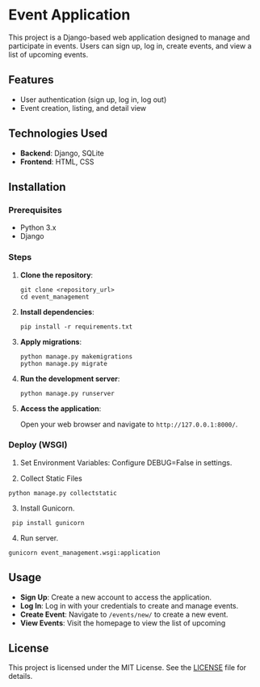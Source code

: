 # **Event Application**

This project is a Django-based web application designed to manage and participate in events. 
Users can sign up, log in, create events, and view a list of upcoming events.

## **Features**

- User authentication (sign up, log in, log out)
- Event creation, listing, and detail view

## **Technologies Used**

- **Backend**: Django, SQLite
- **Frontend**: HTML, CSS

## **Installation**

### **Prerequisites**

- Python 3.x
- Django

### **Steps**

1. **Clone the repository**:

    ```shell
    git clone <repository_url>
    cd event_management
    ```

2. **Install dependencies**:

    ```shell
    pip install -r requirements.txt
    ```

3. **Apply migrations**:

    ```shell
    python manage.py makemigrations
    python manage.py migrate
    ```

4. **Run the development server**:

    ```shell
    python manage.py runserver
    ```

5. **Access the application**:

   Open your web browser and navigate to `http://127.0.0.1:8000/`.

### Deploy (WSGI)

1. Set Environment Variables: Configure DEBUG=False in settings.

2. Collect Static Files
```shell
python manage.py collectstatic
```

3. Install Gunicorn.
```shell
 pip install gunicorn
```

4. Run server.
```shell
gunicorn event_management.wsgi:application
```

## **Usage**

- **Sign Up**: Create a new account to access the application.
- **Log In**: Log in with your credentials to create and manage events.
- **Create Event**: Navigate to `/events/new/` to create a new event.
- **View Events**: Visit the homepage to view the list of upcoming

## **License**

This project is licensed under the MIT License. See the [LICENSE](LICENSE) file for details.
